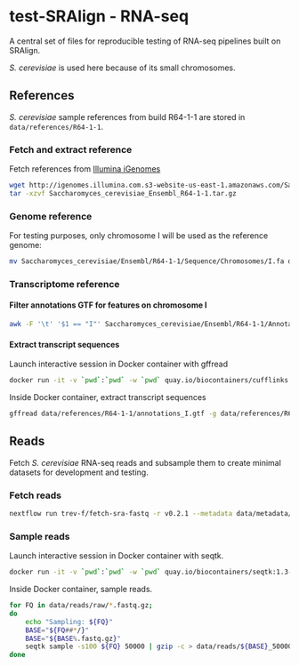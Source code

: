 # test-SRAlign - RNA-seq

A central set of files for reproducible testing of RNA-seq pipelines built on SRAlign.

*S. cerevisiae* is used here because of its small chromosomes.

## References

*S. cerevisiae* sample references from build R64-1-1 are stored in `data/references/R64-1-1`.

### Fetch and extract reference

Fetch references from [Illumina iGenomes](https://support.illumina.com/sequencing/sequencing_software/igenome.html)

```bash
wget http://igenomes.illumina.com.s3-website-us-east-1.amazonaws.com/Saccharomyces_cerevisiae/Ensembl/R64-1-1/Saccharomyces_cerevisiae_Ensembl_R64-1-1.tar.gz
tar -xzvf Saccharomyces_cerevisiae_Ensembl_R64-1-1.tar.gz
```

### Genome reference

For testing purposes, only chromosome I will be used as the reference genome:

```bash
mv Saccharomyces_cerevisiae/Ensembl/R64-1-1/Sequence/Chromosomes/I.fa data/references/R64-1-1/genome_I.fa
```

### Transcriptome reference

#### Filter annotations GTF for features on chromosome I

```bash
awk -F '\t' '$1 == "I"' Saccharomyces_cerevisiae/Ensembl/R64-1-1/Annotation/Archives/archive-2015-07-17-14-36-40/Genes/genes.gtf > data/references/R64-1-1/annotations_I.gtf
```

#### Extract transcript sequences

Launch interactive session in Docker container with gffread

```bash
docker run -it -v `pwd`:`pwd` -w `pwd` quay.io/biocontainers/cufflinks:2.2.1--py36_2 bash
```

Inside Docker container, extract transcript sequences

```bash
gffread data/references/R64-1-1/annotations_I.gtf -g data/references/R64-1-1/genome_I.fa -w data/references/R64-1-1/transcriptome_I.fa
```

## Reads

Fetch *S. cerevisiae* RNA-seq reads and subsample them to create minimal datasets for development and testing.

### Fetch reads

```bash
nextflow run trev-f/fetch-sra-fastq -r v0.2.1 --metadata data/metadata/sra_explorer_metadata.tsv
```

### Sample reads

Launch interactive session in Docker container with seqtk.

```bash
docker run -it -v `pwd`:`pwd` -w `pwd` quay.io/biocontainers/seqtk:1.3--h7132678_4 bash
```

Inside Docker container, sample reads.

```bash
for FQ in data/reads/raw/*.fastq.gz;
do
    echo "Sampling: ${FQ}"
    BASE="${FQ##*/}"
    BASE="${BASE%.fastq.gz}"
    seqtk sample -s100 ${FQ} 50000 | gzip -c > data/reads/${BASE}_50000.fastq.gz
done
```
